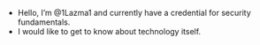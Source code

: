 - Hello, I’m @1Lazma1 and currently have a credential for security fundamentals.
- I would like to get to know about technology itself.

<!---
1Lazma1/1Lazma1 is a ✨ special ✨ repository because its `README.md` (this file) appears on your GitHub profile.
You can click the Preview link to take a look at your changes.
--->

